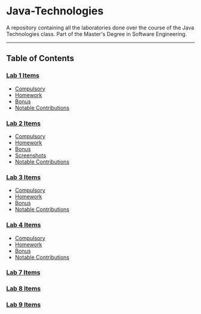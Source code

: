 # Java-Technologies

A repository containing all the laboratories done over the course of the Java Technologies class. Part of the Master's Degree in Software Engineering.

<hr>

## Table of Contents

### [Lab 1 Items](https://github.com/Alex-Amarandei/Java-Technologies/tree/main/Lab1)

- [Compulsory](https://github.com/Alex-Amarandei/Java-Technologies/tree/main/Lab1#compulsory)
- [Homework](https://github.com/Alex-Amarandei/Java-Technologies/tree/main/Lab1#homework)
- [Bonus](https://github.com/Alex-Amarandei/Java-Technologies/tree/main/Lab1#bonus)
- [Notable Contributions](https://github.com/Alex-Amarandei/Java-Technologies/tree/main/Lab1#notable-contributions)

### [Lab 2 Items](https://github.com/Alex-Amarandei/Java-Technologies/tree/main/Lab2)

- [Compulsory](https://github.com/Alex-Amarandei/Java-Technologies/tree/main/Lab2#compulsory)
- [Homework](https://github.com/Alex-Amarandei/Java-Technologies/tree/main/Lab2#homework)
- [Bonus](https://github.com/Alex-Amarandei/Java-Technologies/tree/main/Lab2#bonus)
- [Screenshots](https://github.com/Alex-Amarandei/Java-Technologies/tree/main/Lab2#screenshots)
- [Notable Contributions](https://github.com/Alex-Amarandei/Java-Technologies/tree/main/Lab2#notable-contributions)

### [Lab 3 Items](https://github.com/Alex-Amarandei/Java-Technologies/tree/main/Lab3)

- [Compulsory](https://github.com/Alex-Amarandei/Java-Technologies/tree/main/Lab3#compulsory)
- [Homework](https://github.com/Alex-Amarandei/Java-Technologies/tree/main/Lab3#homework)
- [Bonus](https://github.com/Alex-Amarandei/Java-Technologies/tree/main/Lab3#bonus)
- [Notable Contributions](https://github.com/Alex-Amarandei/Java-Technologies/tree/main/Lab3#notable-contributions)

### [Lab 4 Items](https://github.com/Alex-Amarandei/Java-Technologies/tree/main/Lab4)

- [Compulsory](https://github.com/Alex-Amarandei/Java-Technologies/tree/main/Lab4#compulsory)
- [Homework](https://github.com/Alex-Amarandei/Java-Technologies/tree/main/Lab4#homework)
- [Bonus](https://github.com/Alex-Amarandei/Java-Technologies/tree/main/Lab4#bonus)
- [Notable Contributions](https://github.com/Alex-Amarandei/Java-Technologies/tree/main/Lab4#notable-contributions)


### [Lab 7 Items](https://github.com/Alex-Amarandei/Java-Technologies/tree/main/Lab7)


### [Lab 8 Items](https://github.com/Alex-Amarandei/Java-Technologies/tree/main/Lab8)


### [Lab 9 Items](https://github.com/Alex-Amarandei/Java-Technologies/tree/main/Lab9)
